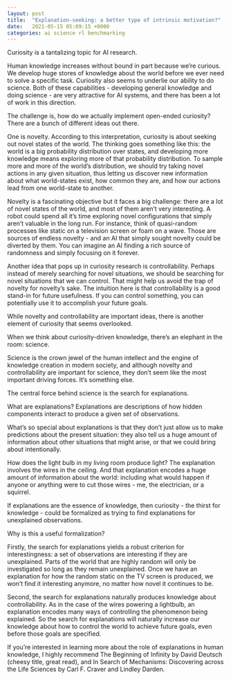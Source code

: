 ```yaml
---
layout: post
title:  "Explanation-seeking: a better type of intrinsic motivation?"
date:   2021-05-15 05:09:15 +0000
categories: ai science rl benchmarking
---
```


Curiosity is a tantalizing topic for AI research.

Human knowledge increases without bound in part because we’re curious. We develop huge stores of knowledge about the world before we ever need to solve a specific task. Curiosity also seems to underlie our ability to do science. Both of these capabilities - developing general knowledge and doing science - are very attractive for AI systems, and there has been a lot of work in this direction.

The challenge is, how do we actually implement open-ended curiosity? There are a bunch of different ideas out there.

One is novelty. According to this interpretation, curiosity is about seeking out novel states of the world. The thinking goes something like this: the world is a big probability distribution over states, and developing more knowledge means exploring more of that probability distribution. To sample more and more of the world’s distribution, we should try taking novel actions in any given situation, thus letting us discover new information about what world-states exist, how common they are, and how our actions lead from one world-state to another.

Novelty is a fascinating objective but it faces a big challenge: there are a lot of novel states of the world, and most of them aren’t very interesting. A robot could spend all it’s time exploring novel configurations that simply aren’t valuable in the long run. For instance, think of quasi-random processes like static on a television screen or foam on a wave. Those are sources of endless novelty - and an AI that simply sought novelty could be diverted by them. You can imagine an AI finding a rich source of randomness and simply focusing on it forever.

Another idea that pops up in curiosity research is controllability. Perhaps instead of merely searching for novel situations, we should be searching for novel situations that we can control. That might help us avoid the trap of novelty for novelty’s sake. The intuition here is that controllability is a good stand-in for future usefulness. If you can control something, you can potentially use it to accomplish your future goals.

While novelty and controllability are important ideas, there is another element of curiosity that seems overlooked.

When we think about curiosity-driven knowledge, there’s an elephant in the room: science. 

Science is the crown jewel of the human intellect and the engine of knowledge creation in modern society, and although novelty and controllability are important for science, they don’t seem like the most important driving forces. It’s something else.

The central force behind science is the search for explanations.

What are explanations? Explanations are descriptions of how hidden components interact to produce a given set of observations.

What’s so special about explanations is that they don’t just allow us to make predictions about the present situation: they also tell us a huge amount of information about other situations that might arise, or that we could bring about intentionally.

How does the light bulb in my living room produce light? The explanation involves the wires in the ceiling. And that explanation encodes a huge amount of information about the world: including what would happen if anyone or anything were to cut those wires - me, the electrician, or a squirrel.

If explanations are the essence of knowledge, then curiosity - the thirst for knowledge - could be formalized as trying to find explanations for unexplained observations.

Why is this a useful formalization?

Firstly, the search for explanations yields a robust criterion for interestingness: a set of observations are interesting if they are unexplained. Parts of the world that are highly random will only be investigated so long as they remain unexplained. Once we have an explanation for how the random static on the TV screen is produced, we won’t find it interesting anymore, no matter how novel it continues to be.

Second, the search for explanations naturally produces knowledge about controllability. As in the case of the wires powering a lightbulb, an explanation encodes many ways of controlling the phenomenon being explained. So the search for explanations will naturally increase our knowledge about how to control the world to achieve future goals, even before those goals are specified.

If you’re interested in learning more about the role of explanations in human knowledge, I highly recommend The Beginning of Infinity by David Deutsch (cheesy title, great read), and In Search of Mechanisms: Discovering across the Life Sciences by Carl F. Craver and Lindley Darden.


